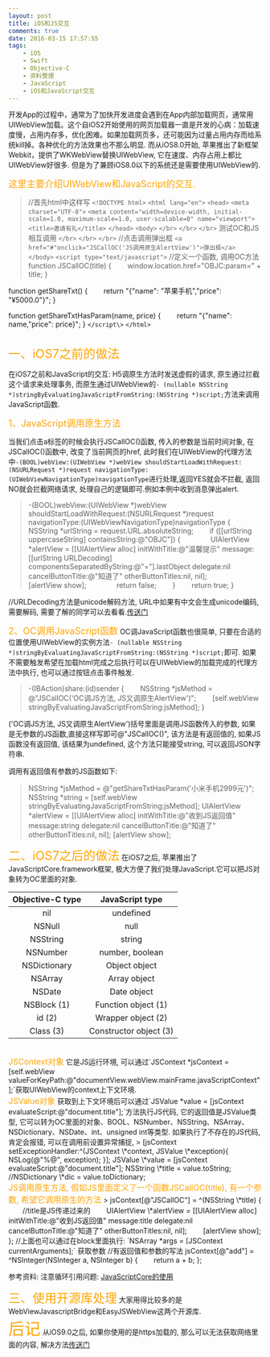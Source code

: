 ```yaml
---
layout: post
title: iOS和JS交互
comments: true
date: 2016-03-15 17:57:55
tags:
    - iOS
    - Swift
    - Objective-C
    - 资料整理
    - JavaScript
    - iOS和JavaScript交互
---
```

开发App的过程中，通常为了加快开发进度会遇到在App内部加载网页，通常用UIWebView加载。这个自iOS2开始使用的网页加载器一直是开发的心病：加载速度慢，占用内存多，优化困难。如果加载网页多，还可能因为过量占用内存而给系统kill掉。各种优化的方法效果也不那么明显.
而从iOS8.0开始, 苹果推出了新框架Webkit，提供了WKWebView替换UIWebView, 它在速度、内存占用上都比UIWebView好很多. 但是为了兼顾iOS8.0以下的系统还是需要使用UIWebView的.

<font color=orange size=4>这里主要介绍UIWebView和JavaScript的交互.</font>

<!--more-->

>   //首先html中这样写
`<!DOCTYPE html>`
`<html lang="en">`
`<head>`
`<meta charset="UTF-8">`
`<meta content="width=device-width, initial-scale=1.0, maximum-scale=1.0, user-scalable=0" name="viewport">`
`<title>邀请有礼</title>`
`</head>`
`<body>`
`</br>`
`</br>`
`</br>`
测试OC和JS相互调用
`</br>`
`</br>`
`</br>`
//点击调用弹出框
`<a href="#"onclick="JSCallOC('JS调用原生AlertView')">弹出框</a>`
`</body>`
`<script type="text/javascript">`
//定义一个函数, 调用OC方法
function JSCallOC(title) {
&emsp;&emsp;window.location.href="OBJC:param=" + title;
}
<!--    JS里面定义了一个方法, 有返回值-->
function getShareTxt() {
&emsp;&emsp;return "{\"name\": \"苹果手机\",\"price\": \"¥5000.0\"}";
}
<!--    JS里面定义了一个方法, 有返回值有参数-->
function getShareTxtHasParam(name, price) {
&emsp;&emsp;return "{\"name\": name,\"price\": price}";
}
`</script\>`
`</html>`

</br>
<font color=orange size=5>一、iOS7之前的做法</font>

在iOS7之前和JavaScript的交互: H5调原生方法时发送虚假的请求, 原生通过拦截这个请求来处理事务, 而原生通过UIWebView的`- (nullable NSString *)stringByEvaluatingJavaScriptFromString:(NSString *)script;`方法来调用JavaScript函数.

<font color=orange size=4>1、JavaScript调用原生方法</font>

当我们点击a标签的时候会执行JSCallOC()函数, 传入的参数是当前时间对象, 在JSCallOC()函数中, 改变了当前网页的href, 此时我们在UIWebView的代理方法中`-(BOOL)webView:(UIWebView *)webView shouldStartLoadWithRequest:(NSURLRequest *)request navigationType:(UIWebViewNavigationType)navigationType`进行处理,返回YES就会不拦截, 返回NO就会拦截网络请求, 处理自己的逻辑即可.例如本例中收到消息弹出alert.


>   -(BOOL)webView:(UIWebView \*)webView shouldStartLoadWithRequest:(NSURLRequest \*)request navigationType:(UIWebViewNavigationType)navigationType {
&emsp;&emsp;NSString \*urlString = request.URL.absoluteString;
&emsp;&emsp;if ([[urlString uppercaseString] containsString:@"OBJC"]) {
&emsp;&emsp;&emsp;&emsp;UIAlertView \*alertView = [[UIAlertView alloc] initWithTitle:@"温馨提示" message:[[urlString URLDecoding] componentsSeparatedByString:@"="].lastObject delegate:nil cancelButtonTitle:@"知道了" otherButtonTitles:nil, nil];
&emsp;&emsp;&emsp;&emsp;[alertView show];
&emsp;&emsp;&emsp;&emsp;return false;
&emsp;&emsp;}
&emsp;&emsp;return true;
}

//URLDecoding方法是unicode解码方法, URL中如果有中文会生成unicode编码, 需要解码, 需要了解的同学可以去看看.[传送门](/2015/12/26/iOS/iOS中URL编码和URL解码/)

<font color=orange size=4>2、OC调用JavaScript函数</font>
OC调JavaScript函数也很简单, 只要在合适的位置使用UIWebView的实例方法`- (nullable NSString *)stringByEvaluatingJavaScriptFromString:(NSString *)script;`即可.
如果不需要触发希望在加载html完成之后执行可以在UIWebView的加载完成的代理方法中执行, 也可以通过按钮点击事件触发.

>   -(IBAction)share:(id)sender {
&emsp;&emsp;NSString *jsMethod = @"JSCallOC('OC调JS方法, JS又调原生AlertView')";
&emsp;&emsp;[self.webView stringByEvaluatingJavaScriptFromString:jsMethod];
}

('OC调JS方法, JS又调原生AlertView')括号里面是调用JS函数传入的参数, 如果是无参数的JS函数,直接这样写即可@"JSCallOC()", 该方法是有返回值的, 如果JS函数没有返回值, 该结果为undefined, 这个方法只能接受string, 可以返回JSON字符串.

调用有返回值有参数的JS函数如下: 

>   NSString \*jsMethod = @"getShareTxtHasParam('小米手机2999元')";
NSString \*string = [self.webView stringByEvaluatingJavaScriptFromString:jsMethod];
UIAlertView \*alertView = [[UIAlertView alloc] initWithTitle:@"收到JS返回值" message:string delegate:nil cancelButtonTitle:@"知道了" otherButtonTitles:nil, nil];
[alertView show];

<font color=orange size=5>二、iOS7之后的做法</font>
在iOS7之后, 苹果推出了JavaScriptCore.framework框架, 极大方便了我们处理JavaScript.它可以把JS对象转为OC里面的对象.

|Objective-C type|JavaScript type|
|:---:|:---:|
|nil         |     undefined|
|NSNull       |        null|
|NSString      |       string|
|NSNumber      |   number, boolean|
|NSDictionary    |   Object object|
|NSArray       |    Array object|
|NSDate       |     Date object|
|NSBlock (1)   |   Function object (1)|
|id (2)     |   Wrapper object (2)|
|Class (3)    | Constructor object (3)|
</br>
<font color=orange size=3>JSContext对象</font>
它是JS运行环境, 可以通过`JSContext *jsContext = [self.webView valueForKeyPath:@"documentView.webView.mainFrame.javaScriptContext"];`获取UIWebView的context上下文环境.
</br>
<font color=orange size=3>JSValue对象</font>
获取到上下文环境后可以通过`JSValue *value = [jsContext evaluateScript:@"document.title"];`方法执行JS代码, 它的返回值是JSValue类型, 它可以转为OC里面的对象、BOOL、NSNumber、NSString、NSArray、NSDictionary、NSDate、int、unsigned int等类型.
如果执行了不存在的JS代码, 肯定会报错, 可以在调用前设置异常捕捉, 
>   [jsContext setExceptionHandler:^(JSContext \*context, JSValue \*exception){
&emsp;&emsp;NSLog(@"%@", exception);
}];
JSValue \*value = [jsContext evaluateScript:@"document.title"];
NSString \*title = value.toString;
//NSDictionary \*dic = value.toDictionary;

</br>
<font color=orange size=3>JS调用原生方法, 假如JS里面定义了一个函数JSCallOC(title), 有一个参数, 希望它调用原生的方法</font>
>   jsContext[@"JSCallOC"] =   ^(NSString \*title) {
&emsp;&emsp;//title是JS传递过来的
&emsp;&emsp;UIAlertView \*alertView = [[UIAlertView alloc] initWithTitle:@"收到JS返回值" message:title delegate:nil cancelButtonTitle:@"知道了" otherButtonTitles:nil, nil];
&emsp;&emsp;[alertView show];
};
//上面也可以通过在block里面执行: `NSArray *args = [JSContext currentArguments];` 获取参数
//有返回值和参数的写法
jsContext[@"add"] =   ^NSInteger(NSInteger a, NSInteger b) {
&emsp;&emsp;return a + b;
};

参考资料:
注意循环引用问题: [JavaScriptCore的使用](http://www.jianshu.com/p/a329cd4a67ee)

<font color=orange size=5>三、使用开源库处理</font>
大家用得比较多的是WebViewJavascriptBridge和EasyJSWebView这两个开源库.
</br>
<font color=orange size=6>后记</font>
从iOS9.0之后, 如果你使用的是https加载的, 那么可以无法获取网络里面的内容, 解决方法[传送门](/2016/05/18/iOS/UIWebView使用Https无法获取里面的内容和数字默认成了电话号码/)

